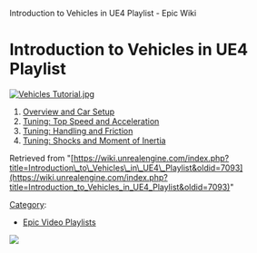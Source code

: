 Introduction to Vehicles in UE4 Playlist - Epic Wiki                    

Introduction to Vehicles in UE4 Playlist
========================================

[![Vehicles Tutorial.jpg](https://d3ar1piqh1oeli.cloudfront.net/8/83/Vehicles_Tutorial.jpg/400px-Vehicles_Tutorial.jpg)](/File:Vehicles_Tutorial.jpg)

1.  [Overview and Car Setup](/Introduction_to_Vehicles_in_UE4_-_1_-_Overview_and_Car_Setup "Introduction to Vehicles in UE4 - 1 - Overview and Car Setup")
2.  [Tuning: Top Speed and Acceleration](/Introduction_to_Vehicles_in_UE4_-_2_-_Tuning:_Top_Speed_and_Acceleration "Introduction to Vehicles in UE4 - 2 - Tuning: Top Speed and Acceleration")
3.  [Tuning: Handling and Friction](/Introduction_to_Vehicles_in_UE4_-_3_-_Tuning:_Handling_and_Friction "Introduction to Vehicles in UE4 - 3 - Tuning: Handling and Friction")
4.  [Tuning: Shocks and Moment of Inertia](/Introduction_to_Vehicles_in_UE4_-_4_-_Tuning:_Shocks_and_Moment_of_Inertia "Introduction to Vehicles in UE4 - 4 - Tuning: Shocks and Moment of Inertia")

Retrieved from "[https://wiki.unrealengine.com/index.php?title=Introduction\_to\_Vehicles\_in\_UE4\_Playlist&oldid=7093](https://wiki.unrealengine.com/index.php?title=Introduction_to_Vehicles_in_UE4_Playlist&oldid=7093)"

[Category](/Special:Categories "Special:Categories"):

*   [Epic Video Playlists](/Category:Epic_Video_Playlists "Category:Epic Video Playlists")

  ![](https://tracking.unrealengine.com/track.png)
